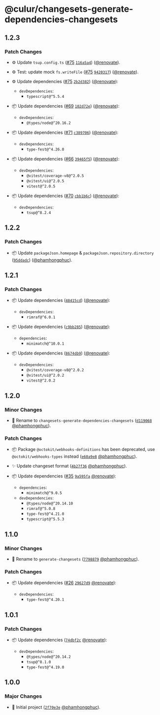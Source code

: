 # @culur/changesets-generate-dependencies-changesets

## 1.2.3

### Patch Changes

- ⚙️ Update `tsup.config.ts` ([#75](https://github.com/culur/culur/pull/75) [`116a5a4`](https://github.com/culur/culur/commit/116a5a4512ad22a3440af2ce01bad654974b9231)) ([@renovate](https://github.com/apps/renovate)).

- ⚙️ Test: update mock `fs.writeFile` ([#75](https://github.com/culur/culur/pull/75) [`9420317`](https://github.com/culur/culur/commit/94203175d259ece5a3b884e8e93a4cacdc0370ef)) ([@renovate](https://github.com/apps/renovate)).

- ⚙️ Update dependencies ([#75](https://github.com/culur/culur/pull/75) [`2b2d382`](https://github.com/culur/culur/commit/2b2d382c1ece19ea9e431b1960388615e0ccbde2)) ([@renovate](https://github.com/apps/renovate)):

  - `devDependencies`:
    - `typescript@^5.5.4`

- 📦 Update dependencies ([#69](https://github.com/culur/culur/pull/69) [`102d72e`](https://github.com/culur/culur/commit/102d72e7da6846c63fb5cc128ea71443cca5cba5)) ([@renovate](https://github.com/apps/renovate)):

  - `devDependencies`:
    - `@types/node@^20.16.2`

- 📦 Update dependencies ([#71](https://github.com/culur/culur/pull/71) [`c389706`](https://github.com/culur/culur/commit/c3897065db023aa7604dabc0394b4dfb5a8d3c66)) ([@renovate](https://github.com/apps/renovate)):

  - `devDependencies`:
    - `type-fest@^4.26.0`

- 📦 Update dependencies ([#66](https://github.com/culur/culur/pull/66) [`39465f5`](https://github.com/culur/culur/commit/39465f5b3836ffebfe846b9b263094b1ae2625b7)) ([@renovate](https://github.com/apps/renovate)):

  - `devDependencies`:
    - `@vitest/coverage-v8@^2.0.5`
    - `@vitest/ui@^2.0.5`
    - `vitest@^2.0.5`

- 📦 Update dependencies ([#70](https://github.com/culur/culur/pull/70) [`cbb1b6c`](https://github.com/culur/culur/commit/cbb1b6c18c83d1c5211f1448b21024a4203a0c66)) ([@renovate](https://github.com/apps/renovate)):

  - `devDependencies`:
    - `tsup@^8.2.4`

## 1.2.2

### Patch Changes

- 📦 Update `packageJson.homepage` & `packageJson.repository.directory` ([`95ddadc`](https://github.com/culur/culur/commit/95ddadc3dc22af28bb67ff55d02b366176e8685f)) ([@phamhongphuc](https://github.com/phamhongphuc)).

## 1.2.1

### Patch Changes

- 📦 Update dependencies ([`48415cd`](https://github.com/culur/culur/commit/48415cd678f229f7de42a24141ebf6ab76aa2d19)) ([@renovate](https://github.com/apps/renovate)):

  - `devDependencies`:
    - `rimraf@^6.0.1`

- 📦 Update dependencies ([`c9bb285`](https://github.com/culur/culur/commit/c9bb285546c046c0825a69f4136145cf57e79e94)) ([@renovate](https://github.com/apps/renovate)):

  - `dependencies`:
    - `minimatch@^10.0.1`

- 📦 Update dependencies ([`8674db9`](https://github.com/culur/culur/commit/8674db941572a49cc16a9c53e981fed32e8aebcf)) ([@renovate](https://github.com/apps/renovate)):

  - `devDependencies`:
    - `@vitest/coverage-v8@^2.0.2`
    - `@vitest/ui@^2.0.2`
    - `vitest@^2.0.2`

## 1.2.0

### Minor Changes

- 🔨 Rename to `changesets-generate-dependencies-changesets` ([`d119068`](https://github.com/culur/culur/commit/d1190685753112900d74d7126520a58f0594b56f) [@phamhongphuc](https://github.com/phamhongphuc)).

### Patch Changes

- 📦 Package `@octokit/webhooks-definitions` has been deprecated, use `@octokit/webhooks-types` instead ([`e60a9e8`](https://github.com/culur/culur/commit/e60a9e846739d86ce13b6160eaf132e387abf5b9) [@phamhongphuc](https://github.com/phamhongphuc)).

- ✨ Update changeset format ([`4b27f36`](https://github.com/culur/culur/commit/4b27f3676e387320b184ca2df17b4fa92bd10826) [@phamhongphuc](https://github.com/phamhongphuc)).

- 📦 Update dependencies ([#35](https://github.com/culur/culur/pull/35) [`9a595fa`](https://github.com/culur/culur/commit/9a595fae5f9505e9afdc872a2f670c08bb53d419) [@renovate](https://github.com/apps/renovate)):

  - `dependencies`:
    - `minimatch@^9.0.5`
  - `devDependencies`:
    - `@types/node@^20.14.10`
    - `rimraf@^5.0.8`
    - `type-fest@^4.21.0`
    - `typescript@^5.5.3`

## 1.1.0

### Minor Changes

- 🔨 Rename to `generate-changesets` ([`7798879`](https://github.com/culur/culur/commit/77988797484b47af773475d0b4e91030244f018a) [@phamhongphuc](https://github.com/phamhongphuc)).

### Patch Changes

- 📦 Update dependencies ([#26](https://github.com/culur/culur/pull/26) [`29627d9`](https://github.com/culur/culur/commit/29627d9f3d8966a6010e89fb79c61efd9aa3ba69) [@renovate](https://github.com/apps/renovate)):

  - `devDependencies`:
    - `type-fest@^4.20.1`

## 1.0.1

### Patch Changes

- 📦 Update dependencies ([`74dbf2c`](https://github.com/culur/culur/commit/74dbf2c0050b30e9289aa7879c4cbb9ac103f4d3) [@renovate](https://github.com/apps/renovate)):

  - `devDependencies`:
    - `@types/node@^20.14.2`
    - `tsup@^8.1.0`
    - `type-fest@^4.19.0`

## 1.0.0

### Major Changes

- 🎉 Initial project ([`2f70e3e`](https://github.com/culur/culur/commit/2f70e3e56731f46176c0bfdd429d45d4cf095f8d) [@phamhongphuc](https://github.com/phamhongphuc)).
